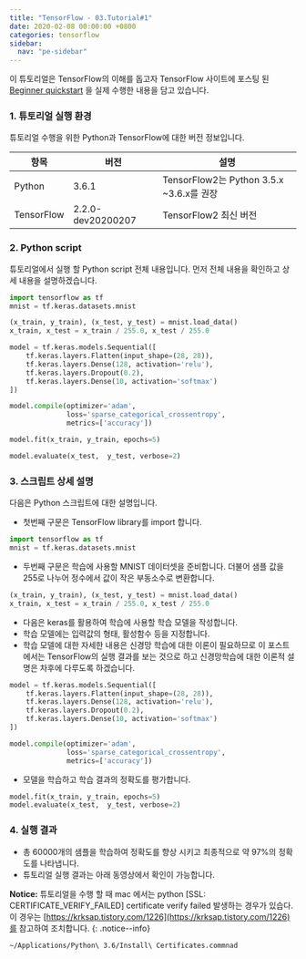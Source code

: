 ```yaml
---
title: "TensorFlow - 03.Tutorial#1"
date: 2020-02-08 00:00:00 +0800
categories: tensorflow
sidebar:
  nav: "pe-sidebar"
---
```


이 튜토리얼은 TensorFlow의 이해를 돕고자 TensorFlow 사이트에 포스팅 된 [Beginner quickstart](https://www.tensorflow.org/tutorials/quickstart/beginner)
을 실제 수행한 내용을 담고 있습니다.

### 1. 튜토리얼 실행 환경 

튜토리얼 수행을 위한 Python과 TensorFlow에 대한 버전 정보입니다.

| 항목 | 버전 | 설명 |
| --- | --- | --- |
| Python | 3.6.1 | TensorFlow2는 Python 3.5.x ~3.6.x를 권장 |
| TensorFlow | 2.2.0-dev20200207 | TensorFlow2 최신 버전 |

### 2. Python script

튜토리얼에서 실행 할 Python script 전체 내용입니다. 먼저 전체 내용을 확인하고 상세 내용을 설명하겠습니다.

```python
import tensorflow as tf
mnist = tf.keras.datasets.mnist

(x_train, y_train), (x_test, y_test) = mnist.load_data()
x_train, x_test = x_train / 255.0, x_test / 255.0

model = tf.keras.models.Sequential([
    tf.keras.layers.Flatten(input_shape=(28, 28)),
    tf.keras.layers.Dense(128, activation='relu'),
    tf.keras.layers.Dropout(0.2),
    tf.keras.layers.Dense(10, activation='softmax')
])

model.compile(optimizer='adam',
              loss='sparse_categorical_crossentropy',
              metrics=['accuracy'])

model.fit(x_train, y_train, epochs=5)

model.evaluate(x_test,  y_test, verbose=2)
```

### 3. 스크립트 상세 설명

다음은 Python 스크립트에 대한 설명입니다.

- 첫번째 구문은 TensorFlow library를 import 합니다.

```python
import tensorflow as tf
mnist = tf.keras.datasets.mnist
```
- 두번째 구문은 학습에 사용할 MNIST 데이터셋을 준비합니다. 더불어 샘플 값을 255로 나누어 정수에서 값이 작은 부동소수로 변환합니다.

```python
(x_train, y_train), (x_test, y_test) = mnist.load_data()
x_train, x_test = x_train / 255.0, x_test / 255.0
```

- 다음은 keras를 활용하여 학습에 사용할 학습 모델을 작성합니다.
- 학습 모델에는 입력값의 형태, 활성함수 등을 지정합니다.
- 학습 모델에 대한 자세한 내용은 신경망 학습에 대한 이론이 필요하므로 이 포스트에서는 TensorFlow의 실행 결과를 보는 것으로 
하고 신경망학습에 대한 이론적 설명은 차후에 다루도록 하겠습니다.

```python
model = tf.keras.models.Sequential([
    tf.keras.layers.Flatten(input_shape=(28, 28)),
    tf.keras.layers.Dense(128, activation='relu'),
    tf.keras.layers.Dropout(0.2),
    tf.keras.layers.Dense(10, activation='softmax')
])

model.compile(optimizer='adam',
              loss='sparse_categorical_crossentropy',
              metrics=['accuracy'])
```

- 모델을 학습하고 학습 결과의 정확도를 평가합니다.

```python
model.fit(x_train, y_train, epochs=5)
model.evaluate(x_test,  y_test, verbose=2)
```

### 4. 실행 결과 
- 총 60000개의 샘플을 학습하여 정확도를 향상 시키고 최종적으로 약 97%의 정확도를 나타냅니다. <br>
- 튜토리얼 실행 결과는 아래 동영상에서 확인이 가능합니다.

<script id="asciicast-oeD9M85vF9knhbZwvLWzyPdCs" src="https://asciinema.org/a/oeD9M85vF9knhbZwvLWzyPdCs.js" async></script>

**Notice:** 튜토리얼을 수행 할 때 mac 에서는 python [SSL: CERTIFICATE_VERIFY_FAILED] certificate verify failed 발생하는 경우가 있습다. 이 경우는 [https://krksap.tistory.com/1226](https://krksap.tistory.com/1226)를
참고하여 조치합니다.
{: .notice--info}

```sh
~/Applications/Python\ 3.6/Install\ Certificates.commnad
```